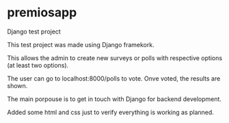 # premiosapp
Django test project

This test project was made using Django framekork.

This allows the admin to create new surveys or polls with respective options (at least two options).

The user can go to localhost:8000/polls to vote. Onve voted, the results are shown.

The main porpouse is to get in touch with Django for backend development.

Added some html and css just to verify everything is working as planned.

